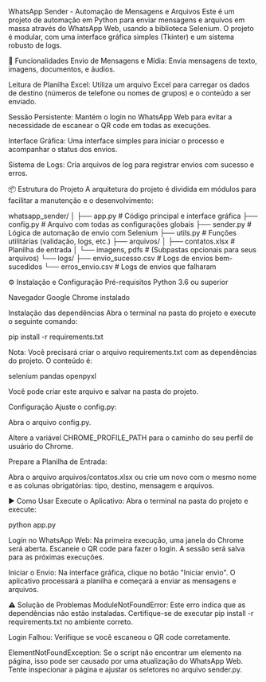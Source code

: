 WhatsApp Sender - Automação de Mensagens e Arquivos
Este é um projeto de automação em Python para enviar mensagens e arquivos em massa através do WhatsApp Web, usando a biblioteca Selenium. O projeto é modular, com uma interface gráfica simples (Tkinter) e um sistema robusto de logs.

🚀 Funcionalidades
Envio de Mensagens e Mídia: Envia mensagens de texto, imagens, documentos, e áudios.

Leitura de Planilha Excel: Utiliza um arquivo Excel para carregar os dados de destino (números de telefone ou nomes de grupos) e o conteúdo a ser enviado.

Sessão Persistente: Mantém o login no WhatsApp Web para evitar a necessidade de escanear o QR code em todas as execuções.

Interface Gráfica: Uma interface simples para iniciar o processo e acompanhar o status dos envios.

Sistema de Logs: Cria arquivos de log para registrar envios com sucesso e erros.

📦 Estrutura do Projeto
A arquitetura do projeto é dividida em módulos para facilitar a manutenção e o desenvolvimento:

whatsapp_sender/
│
├── app.py # Código principal e interface gráfica
├── config.py # Arquivo com todas as configurações globais
├── sender.py # Lógica de automação de envio com Selenium
├── utils.py # Funções utilitárias (validação, logs, etc.)
├── arquivos/
│ ├── contatos.xlsx # Planilha de entrada
│ └── imagens, pdfs # (Subpastas opcionais para seus arquivos)
└── logs/
├── envio_sucesso.csv # Logs de envios bem-sucedidos
└── erros_envio.csv # Logs de envios que falharam

⚙️ Instalação e Configuração
Pré-requisitos
Python 3.6 ou superior

Navegador Google Chrome instalado

Instalação das dependências
Abra o terminal na pasta do projeto e execute o seguinte comando:

pip install -r requirements.txt

Nota: Você precisará criar o arquivo requirements.txt com as dependências do projeto. O conteúdo é:

selenium
pandas
openpyxl

Você pode criar este arquivo e salvar na pasta do projeto.

Configuração
Ajuste o config.py:

Abra o arquivo config.py.

Altere a variável CHROME_PROFILE_PATH para o caminho do seu perfil de usuário do Chrome.

Prepare a Planilha de Entrada:

Abra o arquivo arquivos/contatos.xlsx ou crie um novo com o mesmo nome e as colunas obrigatórias: tipo, destino, mensagem e arquivos.

▶️ Como Usar
Execute o Aplicativo:
Abra o terminal na pasta do projeto e execute:

python app.py

Login no WhatsApp Web:
Na primeira execução, uma janela do Chrome será aberta. Escaneie o QR code para fazer o login. A sessão será salva para as próximas execuções.

Iniciar o Envio:
Na interface gráfica, clique no botão "Iniciar envio". O aplicativo processará a planilha e começará a enviar as mensagens e arquivos.

⚠️ Solução de Problemas
ModuleNotFoundError: Este erro indica que as dependências não estão instaladas. Certifique-se de executar pip install -r requirements.txt no ambiente correto.

Login Falhou: Verifique se você escaneou o QR code corretamente.

ElementNotFoundException: Se o script não encontrar um elemento na página, isso pode ser causado por uma atualização do WhatsApp Web. Tente inspecionar a página e ajustar os seletores no arquivo sender.py.
